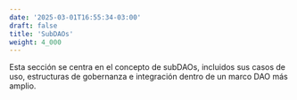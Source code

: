 ```yaml
---
date: '2025-03-01T16:55:34-03:00'
draft: false
title: 'SubDAOs'
weight: 4_000
---
```


Esta sección se centra en el concepto de subDAOs, incluidos sus casos de uso, estructuras de gobernanza e integración dentro de un marco DAO más amplio.
